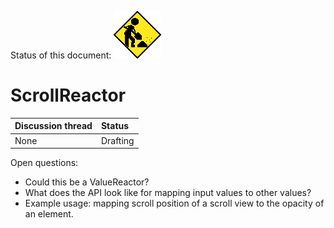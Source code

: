 Status of this document:
![](../../_assets/under-construction-flashing-barracade-animation.gif)

# ScrollReactor

| Discussion thread | Status |
|:------------------|:-------|
| None | Drafting |

Open questions:

- Could this be a ValueReactor?
- What does the API look like for mapping input values to other values?
- Example usage: mapping scroll position of a scroll view to the opacity of an element.
